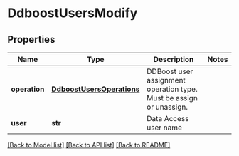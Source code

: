 # DdboostUsersModify

## Properties
Name | Type | Description | Notes
------------ | ------------- | ------------- | -------------
**operation** | [**DdboostUsersOperations**](DdboostUsersOperations.md) | DDBoost user assignment operation type. Must be assign or unassign. | 
**user** | **str** | Data Access user name | 

[[Back to Model list]](../README.md#documentation-for-models) [[Back to API list]](../README.md#documentation-for-api-endpoints) [[Back to README]](../README.md)


